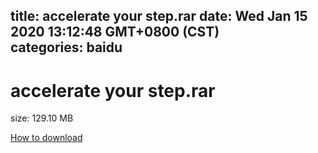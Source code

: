 
title: accelerate your step.rar
date: Wed Jan 15 2020 13:12:48 GMT+0800 (CST)    
categories: baidu
---

# accelerate your step.rar
size: 129.10 MB
 
 

[How to download](https://bpcam.bemobtrk.com/go/2ceec3aa-1ca2-46d6-b9ff-aaa5c184517c?jno=417)